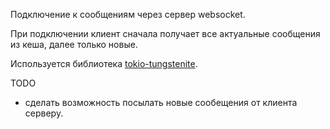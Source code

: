 Подключение к сообщениям через сервер websocket.

При подключении клиент сначала получает все актуальные сообщения из кеша, далее только новые.

Используется библиотека [tokio-tungstenite](https://crates.io/crates/tokio-tungstenite).

TODO

- сделать возможность посылать новые сообещения от клиента серверу.
